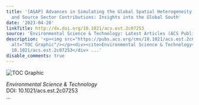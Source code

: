 ```yaml
---
title: '[ASAP] Advances in Simulating the Global Spatial Heterogeneity of Air Quality
  and Source Sector Contributions: Insights into the Global South'
date: '2023-04-20'
linkTitle: http://dx.doi.org/10.1021/acs.est.2c07253
source: 'Environmental Science & Technology: Latest Articles (ACS Publications)'
description: '<p><img src="https://pubs.acs.org/cms/10.1021/acs.est.2c07253/asset/images/medium/es2c07253_0007.gif"
  alt="TOC Graphic"/></p><div><cite>Environmental Science & Technology</cite></div><div>DOI:
  10.1021/acs.est.2c07253</div> ...'
disable_comments: true
---
```

<p><img src="https://pubs.acs.org/cms/10.1021/acs.est.2c07253/asset/images/medium/es2c07253_0007.gif" alt="TOC Graphic"/></p><div><cite>Environmental Science & Technology</cite></div><div>DOI: 10.1021/acs.est.2c07253</div> ...